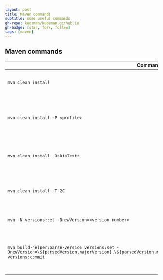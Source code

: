 ```yaml
---
layout: post
title: Maven commands
subtitle: some useful commands
gh-repo: kuosman/kuosman.github.io
gh-badge: [star, fork, follow]
tags: [maven]
---
```


## Maven commands

| Command | Description |
| ------ | ---------- |
| ```mvn clean install``` | build installation packet and run tests |
| ```mvn clean install -P <profile>``` | build installation packet using wanted profile and run tests |
| ```mvn clean install -DskipTests``` | build installation packets and not run tests |
| ```mvn clean install -T 2C``` | build installation packets with 2 cores  and run tests |
| ```mvn -N versions:set -DnewVersion=<version number>``` | updating version numbers |
| ```mvn build-helper:parse-version versions:set -DnewVersion=\${parsedVersion.majorVersion}.\${parsedVersion.minorVersion}.\${parsedVersion.nextIncrementalVersion} versions:commit``` | automate updating version numbers (next increment version) |